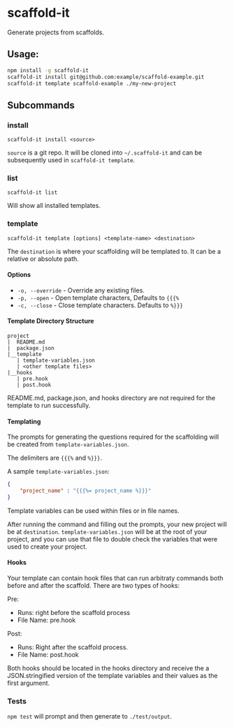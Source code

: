 # scaffold-it

Generate projects from scaffolds. 

## Usage:

```bash
npm install -g scaffold-it
scaffold-it install git@github.com:example/scaffold-example.git
scaffold-it template scaffold-example ./my-new-project
```

## Subcommands

### install

`scaffold-it install <source>`

`source` is a git repo. It will be cloned into `~/.scaffold-it` and can be subsequently used in `scaffold-it template`.

### list

`scaffold-it list`

Will show all installed templates.

### template

`scaffold-it template [options] <template-name> <destination>`

The `destination` is where your scaffolding will be templated to. It can be a relative or absolute path.

#### Options

* `-o, --override` - Override any existing files.
* `-p, --open` - Open template characters, Defaults to `{{{%`
* `-c, --close` - Close template characters. Defaults to `%}}}`

#### Template Directory Structure
```
project
|  README.md
|  package.json
|__template
   | template-variables.json
   | <other template files>
|__hooks
   | pre.hook
   | post.hook
```

README.md, package.json, and hooks directory are not required for the template to run successfully.

#### Templating

The prompts for generating the questions required for the scaffolding will be created from `template-variables.json`.

The delimiters are `{{{%` and `%}}}`.

A sample `template-variables.json`:

```json
{
    "project_name" : "{{{%= project_name %}}}"
}
```

Template variables can be used within files or in file names.

After running the command and filling out the prompts, your new project will be at `destination`. `template-variables.json`
will be at the root of your project, and you can use that file to double check the variables that were used to create
your project.

#### Hooks
Your template can contain hook files that can run arbitraty commands both before and 
after the scaffold. There are two types of hooks:

Pre: 
- Runs: right before the scaffold process
- File Name: pre.hook

Post: 
- Runs: Right after the scaffold process.
- File Name: post.hook

Both hooks should be located in the hooks directory and receive the a 
JSON.stringified version of the template variables and their values as the first
argument.
 
### Tests

`npm test` will prompt and then generate to `./test/output`.
